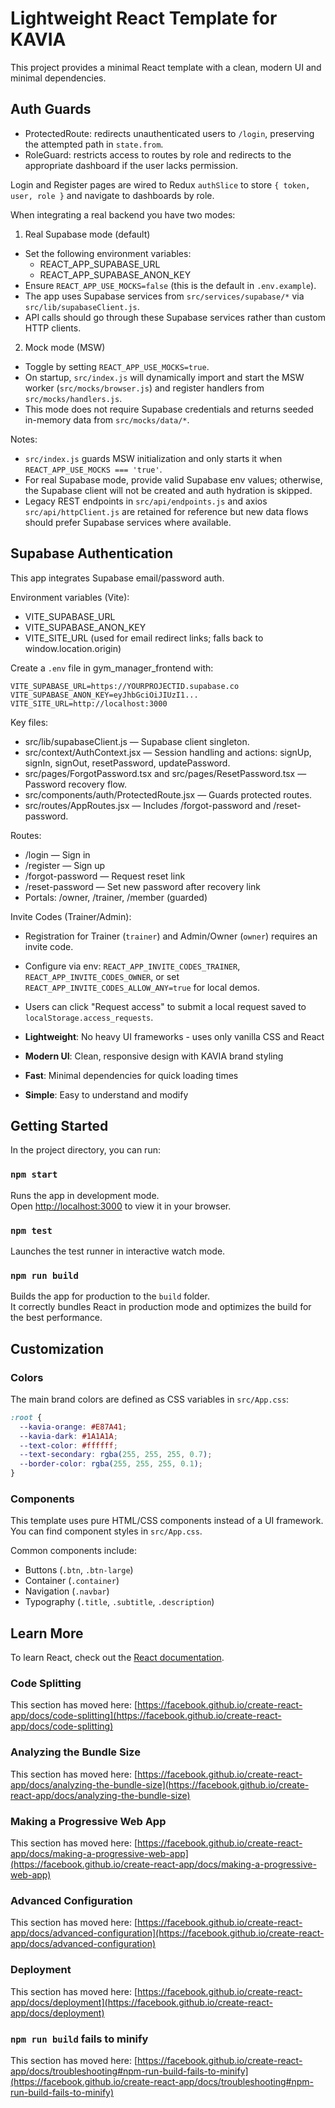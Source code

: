 # Lightweight React Template for KAVIA

This project provides a minimal React template with a clean, modern UI and minimal dependencies.

## Auth Guards

- ProtectedRoute: redirects unauthenticated users to `/login`, preserving the attempted path in `state.from`.
- RoleGuard: restricts access to routes by role and redirects to the appropriate dashboard if the user lacks permission.

Login and Register pages are wired to Redux `authSlice` to store `{ token, user, role }` and navigate to dashboards by role.

When integrating a real backend you have two modes:

1) Real Supabase mode (default)
- Set the following environment variables:
  - REACT_APP_SUPABASE_URL
  - REACT_APP_SUPABASE_ANON_KEY
- Ensure `REACT_APP_USE_MOCKS=false` (this is the default in `.env.example`).
- The app uses Supabase services from `src/services/supabase/*` via `src/lib/supabaseClient.js`.
- API calls should go through these Supabase services rather than custom HTTP clients.

2) Mock mode (MSW)
- Toggle by setting `REACT_APP_USE_MOCKS=true`.
- On startup, `src/index.js` will dynamically import and start the MSW worker (`src/mocks/browser.js`) and register handlers from `src/mocks/handlers.js`.
- This mode does not require Supabase credentials and returns seeded in-memory data from `src/mocks/data/*`.

Notes:
- `src/index.js` guards MSW initialization and only starts it when `REACT_APP_USE_MOCKS === 'true'`.
- For real Supabase mode, provide valid Supabase env values; otherwise, the Supabase client will not be created and auth hydration is skipped.
- Legacy REST endpoints in `src/api/endpoints.js` and axios `src/api/httpClient.js` are retained for reference but new data flows should prefer Supabase services where available.

## Supabase Authentication

This app integrates Supabase email/password auth.

Environment variables (Vite):
- VITE_SUPABASE_URL
- VITE_SUPABASE_ANON_KEY
- VITE_SITE_URL (used for email redirect links; falls back to window.location.origin)

Create a `.env` file in gym_manager_frontend with:
```
VITE_SUPABASE_URL=https://YOURPROJECTID.supabase.co
VITE_SUPABASE_ANON_KEY=eyJhbGciOiJIUzI1...
VITE_SITE_URL=http://localhost:3000
```

Key files:
- src/lib/supabaseClient.js — Supabase client singleton.
- src/context/AuthContext.jsx — Session handling and actions: signUp, signIn, signOut, resetPassword, updatePassword.
- src/pages/ForgotPassword.tsx and src/pages/ResetPassword.tsx — Password recovery flow.
- src/components/auth/ProtectedRoute.jsx — Guards protected routes.
- src/routes/AppRoutes.jsx — Includes /forgot-password and /reset-password.

Routes:
- /login — Sign in
- /register — Sign up
- /forgot-password — Request reset link
- /reset-password — Set new password after recovery link
- Portals: /owner, /trainer, /member (guarded)

Invite Codes (Trainer/Admin):
- Registration for Trainer (`trainer`) and Admin/Owner (`owner`) requires an invite code.
- Configure via env: `REACT_APP_INVITE_CODES_TRAINER`, `REACT_APP_INVITE_CODES_OWNER`, or set `REACT_APP_INVITE_CODES_ALLOW_ANY=true` for local demos.
- Users can click "Request access" to submit a local request saved to `localStorage.access_requests`.

- **Lightweight**: No heavy UI frameworks - uses only vanilla CSS and React
- **Modern UI**: Clean, responsive design with KAVIA brand styling
- **Fast**: Minimal dependencies for quick loading times
- **Simple**: Easy to understand and modify

## Getting Started

In the project directory, you can run:

### `npm start`

Runs the app in development mode.\
Open [http://localhost:3000](http://localhost:3000) to view it in your browser.

### `npm test`

Launches the test runner in interactive watch mode.

### `npm run build`

Builds the app for production to the `build` folder.\
It correctly bundles React in production mode and optimizes the build for the best performance.

## Customization

### Colors

The main brand colors are defined as CSS variables in `src/App.css`:

```css
:root {
  --kavia-orange: #E87A41;
  --kavia-dark: #1A1A1A;
  --text-color: #ffffff;
  --text-secondary: rgba(255, 255, 255, 0.7);
  --border-color: rgba(255, 255, 255, 0.1);
}
```

### Components

This template uses pure HTML/CSS components instead of a UI framework. You can find component styles in `src/App.css`. 

Common components include:
- Buttons (`.btn`, `.btn-large`)
- Container (`.container`)
- Navigation (`.navbar`)
- Typography (`.title`, `.subtitle`, `.description`)

## Learn More

To learn React, check out the [React documentation](https://reactjs.org/).

### Code Splitting

This section has moved here: [https://facebook.github.io/create-react-app/docs/code-splitting](https://facebook.github.io/create-react-app/docs/code-splitting)

### Analyzing the Bundle Size

This section has moved here: [https://facebook.github.io/create-react-app/docs/analyzing-the-bundle-size](https://facebook.github.io/create-react-app/docs/analyzing-the-bundle-size)

### Making a Progressive Web App

This section has moved here: [https://facebook.github.io/create-react-app/docs/making-a-progressive-web-app](https://facebook.github.io/create-react-app/docs/making-a-progressive-web-app)

### Advanced Configuration

This section has moved here: [https://facebook.github.io/create-react-app/docs/advanced-configuration](https://facebook.github.io/create-react-app/docs/advanced-configuration)

### Deployment

This section has moved here: [https://facebook.github.io/create-react-app/docs/deployment](https://facebook.github.io/create-react-app/docs/deployment)

### `npm run build` fails to minify

This section has moved here: [https://facebook.github.io/create-react-app/docs/troubleshooting#npm-run-build-fails-to-minify](https://facebook.github.io/create-react-app/docs/troubleshooting#npm-run-build-fails-to-minify)
